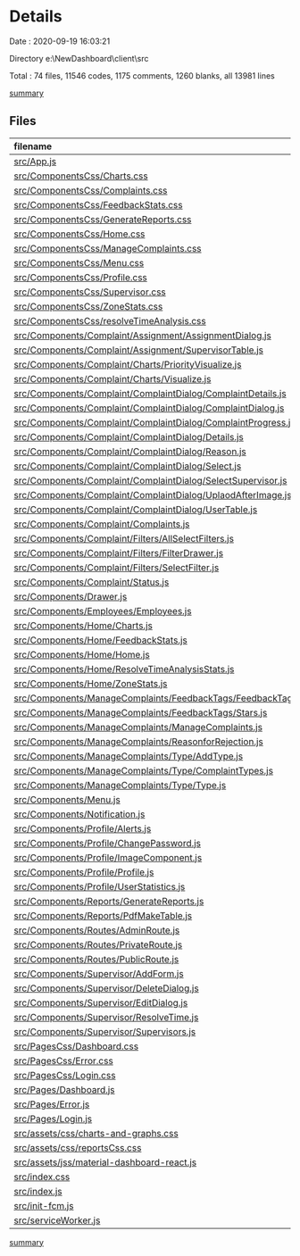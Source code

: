 # Details

Date : 2020-09-19 16:03:21

Directory e:\NewDashboard\client\src

Total : 74 files,  11546 codes, 1175 comments, 1260 blanks, all 13981 lines

[summary](results.md)

## Files
| filename | language | code | comment | blank | total |
| :--- | :--- | ---: | ---: | ---: | ---: |
| [src/App.js](/src/App.js) | JavaScript | 24 | 0 | 4 | 28 |
| [src/ComponentsCss/Charts.css](/src/ComponentsCss/Charts.css) | CSS | 6 | 0 | 0 | 6 |
| [src/ComponentsCss/Complaints.css](/src/ComponentsCss/Complaints.css) | CSS | 118 | 7 | 24 | 149 |
| [src/ComponentsCss/FeedbackStats.css](/src/ComponentsCss/FeedbackStats.css) | CSS | 16 | 0 | 4 | 20 |
| [src/ComponentsCss/GenerateReports.css](/src/ComponentsCss/GenerateReports.css) | CSS | 35 | 2 | 4 | 41 |
| [src/ComponentsCss/Home.css](/src/ComponentsCss/Home.css) | CSS | 163 | 6 | 38 | 207 |
| [src/ComponentsCss/ManageComplaints.css](/src/ComponentsCss/ManageComplaints.css) | CSS | 14 | 1 | 4 | 19 |
| [src/ComponentsCss/Menu.css](/src/ComponentsCss/Menu.css) | CSS | 26 | 19 | 12 | 57 |
| [src/ComponentsCss/Profile.css](/src/ComponentsCss/Profile.css) | CSS | 46 | 6 | 8 | 60 |
| [src/ComponentsCss/Supervisor.css](/src/ComponentsCss/Supervisor.css) | CSS | 56 | 2 | 12 | 70 |
| [src/ComponentsCss/ZoneStats.css](/src/ComponentsCss/ZoneStats.css) | CSS | 20 | 10 | 4 | 34 |
| [src/ComponentsCss/resolveTimeAnalysis.css](/src/ComponentsCss/resolveTimeAnalysis.css) | CSS | 21 | 0 | 4 | 25 |
| [src/Components/Complaint/Assignment/AssignmentDialog.js](/src/Components/Complaint/Assignment/AssignmentDialog.js) | JavaScript | 145 | 0 | 21 | 166 |
| [src/Components/Complaint/Assignment/SupervisorTable.js](/src/Components/Complaint/Assignment/SupervisorTable.js) | JavaScript | 79 | 0 | 8 | 87 |
| [src/Components/Complaint/Charts/PriorityVisualize.js](/src/Components/Complaint/Charts/PriorityVisualize.js) | JavaScript | 90 | 0 | 3 | 93 |
| [src/Components/Complaint/Charts/Visualize.js](/src/Components/Complaint/Charts/Visualize.js) | JavaScript | 146 | 6 | 8 | 160 |
| [src/Components/Complaint/ComplaintDialog/ComplaintDetails.js](/src/Components/Complaint/ComplaintDialog/ComplaintDetails.js) | JavaScript | 85 | 4 | 12 | 101 |
| [src/Components/Complaint/ComplaintDialog/ComplaintDialog.js](/src/Components/Complaint/ComplaintDialog/ComplaintDialog.js) | JavaScript | 146 | 0 | 18 | 164 |
| [src/Components/Complaint/ComplaintDialog/ComplaintProgress.js](/src/Components/Complaint/ComplaintDialog/ComplaintProgress.js) | JavaScript | 356 | 29 | 25 | 410 |
| [src/Components/Complaint/ComplaintDialog/Details.js](/src/Components/Complaint/ComplaintDialog/Details.js) | JavaScript | 18 | 0 | 2 | 20 |
| [src/Components/Complaint/ComplaintDialog/Reason.js](/src/Components/Complaint/ComplaintDialog/Reason.js) | JavaScript | 98 | 0 | 10 | 108 |
| [src/Components/Complaint/ComplaintDialog/Select.js](/src/Components/Complaint/ComplaintDialog/Select.js) | JavaScript | 129 | 0 | 13 | 142 |
| [src/Components/Complaint/ComplaintDialog/SelectSupervisor.js](/src/Components/Complaint/ComplaintDialog/SelectSupervisor.js) | JavaScript | 103 | 3 | 11 | 117 |
| [src/Components/Complaint/ComplaintDialog/UplaodAfterImage.js](/src/Components/Complaint/ComplaintDialog/UplaodAfterImage.js) | JavaScript | 53 | 42 | 10 | 105 |
| [src/Components/Complaint/ComplaintDialog/UserTable.js](/src/Components/Complaint/ComplaintDialog/UserTable.js) | JavaScript | 120 | 3 | 9 | 132 |
| [src/Components/Complaint/Complaints.js](/src/Components/Complaint/Complaints.js) | JavaScript | 676 | 129 | 69 | 874 |
| [src/Components/Complaint/Filters/AllSelectFilters.js](/src/Components/Complaint/Filters/AllSelectFilters.js) | JavaScript | 62 | 0 | 6 | 68 |
| [src/Components/Complaint/Filters/FilterDrawer.js](/src/Components/Complaint/Filters/FilterDrawer.js) | JavaScript | 95 | 19 | 7 | 121 |
| [src/Components/Complaint/Filters/SelectFilter.js](/src/Components/Complaint/Filters/SelectFilter.js) | JavaScript | 108 | 8 | 15 | 131 |
| [src/Components/Complaint/Status.js](/src/Components/Complaint/Status.js) | JavaScript | 62 | 1 | 6 | 69 |
| [src/Components/Drawer.js](/src/Components/Drawer.js) | JavaScript | 0 | 0 | 1 | 1 |
| [src/Components/Employees/Employees.js](/src/Components/Employees/Employees.js) | JavaScript | 9 | 0 | 3 | 12 |
| [src/Components/Home/Charts.js](/src/Components/Home/Charts.js) | JavaScript | 421 | 5 | 51 | 477 |
| [src/Components/Home/FeedbackStats.js](/src/Components/Home/FeedbackStats.js) | JavaScript | 151 | 6 | 30 | 187 |
| [src/Components/Home/Home.js](/src/Components/Home/Home.js) | JavaScript | 306 | 27 | 43 | 376 |
| [src/Components/Home/ResolveTimeAnalysisStats.js](/src/Components/Home/ResolveTimeAnalysisStats.js) | JavaScript | 178 | 1 | 17 | 196 |
| [src/Components/Home/ZoneStats.js](/src/Components/Home/ZoneStats.js) | JavaScript | 230 | 16 | 30 | 276 |
| [src/Components/ManageComplaints/FeedbackTags/FeedbackTags.js](/src/Components/ManageComplaints/FeedbackTags/FeedbackTags.js) | JavaScript | 240 | 7 | 10 | 257 |
| [src/Components/ManageComplaints/FeedbackTags/Stars.js](/src/Components/ManageComplaints/FeedbackTags/Stars.js) | JavaScript | 101 | 6 | 5 | 112 |
| [src/Components/ManageComplaints/ManageComplaints.js](/src/Components/ManageComplaints/ManageComplaints.js) | JavaScript | 143 | 1 | 13 | 157 |
| [src/Components/ManageComplaints/ReasonforRejection.js](/src/Components/ManageComplaints/ReasonforRejection.js) | JavaScript | 203 | 3 | 13 | 219 |
| [src/Components/ManageComplaints/Type/AddType.js](/src/Components/ManageComplaints/Type/AddType.js) | JavaScript | 111 | 61 | 13 | 185 |
| [src/Components/ManageComplaints/Type/ComplaintTypes.js](/src/Components/ManageComplaints/Type/ComplaintTypes.js) | JavaScript | 85 | 2 | 6 | 93 |
| [src/Components/ManageComplaints/Type/Type.js](/src/Components/ManageComplaints/Type/Type.js) | JavaScript | 188 | 51 | 13 | 252 |
| [src/Components/Menu.js](/src/Components/Menu.js) | JavaScript | 256 | 47 | 26 | 329 |
| [src/Components/Notification.js](/src/Components/Notification.js) | JavaScript | 30 | 8 | 15 | 53 |
| [src/Components/Profile/Alerts.js](/src/Components/Profile/Alerts.js) | JavaScript | 171 | 20 | 10 | 201 |
| [src/Components/Profile/ChangePassword.js](/src/Components/Profile/ChangePassword.js) | JavaScript | 194 | 5 | 17 | 216 |
| [src/Components/Profile/ImageComponent.js](/src/Components/Profile/ImageComponent.js) | JavaScript | 83 | 106 | 14 | 203 |
| [src/Components/Profile/Profile.js](/src/Components/Profile/Profile.js) | JavaScript | 454 | 42 | 27 | 523 |
| [src/Components/Profile/UserStatistics.js](/src/Components/Profile/UserStatistics.js) | JavaScript | 129 | 2 | 10 | 141 |
| [src/Components/Reports/GenerateReports.js](/src/Components/Reports/GenerateReports.js) | JavaScript | 816 | 126 | 110 | 1,052 |
| [src/Components/Reports/PdfMakeTable.js](/src/Components/Reports/PdfMakeTable.js) | JavaScript | 61 | 0 | 21 | 82 |
| [src/Components/Routes/AdminRoute.js](/src/Components/Routes/AdminRoute.js) | JavaScript | 28 | 1 | 4 | 33 |
| [src/Components/Routes/PrivateRoute.js](/src/Components/Routes/PrivateRoute.js) | JavaScript | 27 | 2 | 6 | 35 |
| [src/Components/Routes/PublicRoute.js](/src/Components/Routes/PublicRoute.js) | JavaScript | 28 | 1 | 6 | 35 |
| [src/Components/Supervisor/AddForm.js](/src/Components/Supervisor/AddForm.js) | JavaScript | 531 | 4 | 25 | 560 |
| [src/Components/Supervisor/DeleteDialog.js](/src/Components/Supervisor/DeleteDialog.js) | JavaScript | 62 | 8 | 7 | 77 |
| [src/Components/Supervisor/EditDialog.js](/src/Components/Supervisor/EditDialog.js) | JavaScript | 188 | 1 | 11 | 200 |
| [src/Components/Supervisor/ResolveTime.js](/src/Components/Supervisor/ResolveTime.js) | JavaScript | 219 | 0 | 16 | 235 |
| [src/Components/Supervisor/Supervisors.js](/src/Components/Supervisor/Supervisors.js) | JavaScript | 831 | 151 | 48 | 1,030 |
| [src/PagesCss/Dashboard.css](/src/PagesCss/Dashboard.css) | CSS | 104 | 6 | 23 | 133 |
| [src/PagesCss/Error.css](/src/PagesCss/Error.css) | CSS | 51 | 35 | 10 | 96 |
| [src/PagesCss/Login.css](/src/PagesCss/Login.css) | CSS | 23 | 0 | 5 | 28 |
| [src/Pages/Dashboard.js](/src/Pages/Dashboard.js) | JavaScript | 564 | 43 | 46 | 653 |
| [src/Pages/Error.js](/src/Pages/Error.js) | JavaScript | 24 | 2 | 4 | 30 |
| [src/Pages/Login.js](/src/Pages/Login.js) | JavaScript | 182 | 4 | 25 | 211 |
| [src/assets/css/charts-and-graphs.css](/src/assets/css/charts-and-graphs.css) | CSS | 527 | 19 | 95 | 641 |
| [src/assets/css/reportsCss.css](/src/assets/css/reportsCss.css) | CSS | 89 | 1 | 20 | 110 |
| [src/assets/jss/material-dashboard-react.js](/src/assets/jss/material-dashboard-react.js) | JavaScript | 257 | 26 | 20 | 303 |
| [src/index.css](/src/index.css) | CSS | 12 | 0 | 2 | 14 |
| [src/index.js](/src/index.js) | JavaScript | 12 | 0 | 4 | 16 |
| [src/init-fcm.js](/src/init-fcm.js) | JavaScript | 13 | 1 | 1 | 15 |
| [src/serviceWorker.js](/src/serviceWorker.js) | JavaScript | 98 | 31 | 13 | 142 |

[summary](results.md)